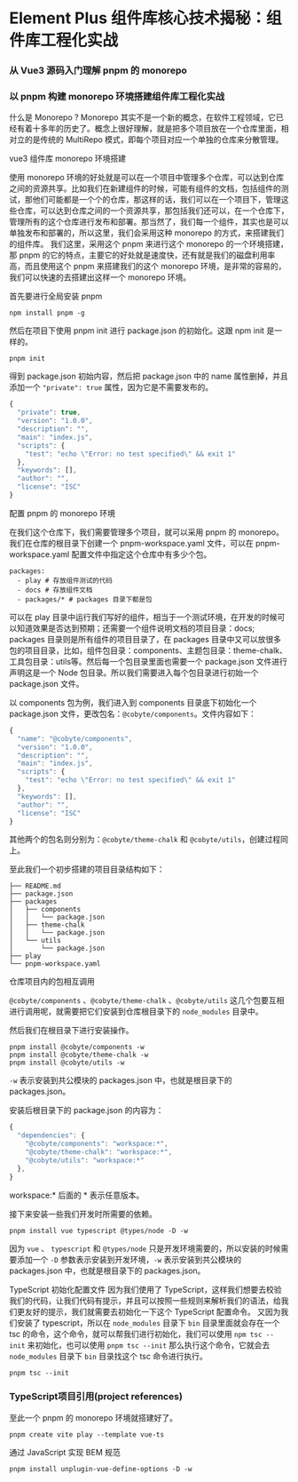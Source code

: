 # Element Plus 组件库核心技术揭秘：组件库工程化实战

### 从 Vue3 源码入门理解 pnpm 的 monorepo





### 以 pnpm 构建 monorepo 环境搭建组件库工程化实战



什么是 Monorepo ?
Monorepo 其实不是一个新的概念，在软件工程领域，它已经有着十多年的历史了。概念上很好理解，就是把多个项目放在一个仓库里面，相对立的是传统的 MultiRepo 模式，即每个项目对应一个单独的仓库来分散管理。

vue3 组件库 monorepo 环境搭建


使用 monorepo 环境的好处就是可以在一个项目中管理多个仓库，可以达到仓库之间的资源共享。比如我们在新建组件的时候，可能有组件的文档，包括组件的测试，那他们可能都是一个个的仓库，那这样的话，我们可以在一个项目下，管理这些仓库，可以达到仓库之间的一个资源共享，那包括我们还可以，在一个仓库下，管理所有的这个仓库进行发布和部署。那当然了，我们每一个组件，其实也是可以单独发布和部署的，所以这里，我们会采用这种 monorepo 的方式，来搭建我们的组件库。
我们这里，采用这个 pnpm 来进行这个 monorepo 的一个环境搭建，那 pnpm 的它的特点，主要它的好处就是速度快，还有就是我们的磁盘利用率高，而且使用这个 pnpm 来搭建我们的这个 monorepo 环境，是非常的容易的，我们可以快速的去搭建出这样一个 monorepo 环境。


首先要进行全局安装 pnpm
```
npm install pnpm -g
```

然后在项目下使用 pnpm init 进行 package.json 的初始化。这跟 npm init 是一样的。
```
pnpm init
```
得到 package.json 初始内容，然后把 package.json 中的 name 属性删掉，并且添加一个 `"private": true` 属性，因为它是不需要发布的。

```javascript
{
  "private": true,
  "version": "1.0.0",
  "description": "",
  "main": "index.js",
  "scripts": {
    "test": "echo \"Error: no test specified\" && exit 1"
  },
  "keywords": [],
  "author": "",
  "license": "ISC"
}

```

配置 pnpm 的 monorepo 环境

在我们这个仓库下，我们需要管理多个项目，就可以采用 pnpm 的 monorepo。我们在仓库的根目录下创建一个 pnpm-workspace.yaml 文件，可以在 pnpm-workspace.yaml 配置文件中指定这个仓库中有多少个包。

```
packages:
  - play # 存放组件测试的代码
  - docs # 存放组件文档
  - packages/* # packages 目录下都是包
```
可以在 play 目录中运行我们写好的组件，相当于一个测试环境，在开发的时候可以知道效果是否达到预期；还需要一个组件说明文档的项目目录：docs; packages 目录则是所有组件的项目目录了，在 packages 目录中又可以放很多包的项目目录，比如，组件包目录：components、主题包目录：theme-chalk、工具包目录：utils等。然后每一个包目录里面也需要一个 package.json 文件进行声明这是一个 Node 包目录。所以我们需要进入每个包目录进行初始一个 package.json 文件。

以 components 包为例，我们进入到 components 目录底下初始化一个 package.json 文件，更改包名：`@cobyte/components`。文件内容如下：

```javascript
{
  "name": "@cobyte/components",
  "version": "1.0.0",
  "description": "",
  "main": "index.js",
  "scripts": {
    "test": "echo \"Error: no test specified\" && exit 1"
  },
  "keywords": [],
  "author": "",
  "license": "ISC"
}
```

其他两个的包名则分别为：`@cobyte/theme-chalk` 和 `@cobyte/utils`，创建过程同上。

至此我们一个初步搭建的项目目录结构如下：

```
├── README.md
├── package.json
├── packages
│   ├── components
│   │   └── package.json
│   ├── theme-chalk
│   │   └── package.json
│   └── utils
│       └── package.json
├── play
└── pnpm-workspace.yaml
```

仓库项目内的包相互调用

`@cobyte/components` 、`@cobyte/theme-chalk` 、`@cobyte/utils` 这几个包要互相进行调用呢，就需要把它们安装到仓库根目录下的 `node_modules` 目录中。

然后我们在根目录下进行安装操作。

```
pnpm install @cobyte/components -w
pnpm install @cobyte/theme-chalk -w
pnpm install @cobyte/utils -w
```

`-w` 表示安装到共公模块的 packages.json 中，也就是根目录下的 packages.json。

安装后根目录下的 package.json 的内容为：

```javascript
{
  "dependencies": {
    "@cobyte/components": "workspace:*",
    "@cobyte/theme-chalk": "workspace:*",
    "@cobyte/utils": "workspace:*"
  },
}
```

workspace:* 后面的 * 表示任意版本。

接下来安装一些我们开发时所需要的依赖。

```
pnpm install vue typescript @types/node -D -w
```
因为 `vue` 、 `typescript` 和 `@types/node`  只是开发环境需要的，所以安装的时候需要添加一个 `-D` 参数表示安装到开发环境，`-w` 表示安装到共公模块的 packages.json 中，也就是根目录下的 packages.json。

TypeScript 初始化配置文件
因为我们使用了 TypeScript，这样我们想要去校验我们的代码，让我们代码有提示，并且可以按照一些规则来解析我们的语法，给我们更友好的提示，我们就需要去初始化一下这个 TypeScript 配置命令。
又因为我们安装了 typescript，所以在 `node_modules` 目录下 `bin` 目录里面就会存在一个 tsc 的命令，这个命令，就可以帮我们进行初始化，我们可以使用 `npm tsc --init` 来初始化，也可以使用 `pnpm tsc --init` 那么执行这个命令，它就会去 `node_modules` 目录下 `bin` 目录找这个 tsc 命令进行执行。

```
pnpm tsc --init
```

### TypeScript项目引用(project references)



至此一个 pnpm 的 monorepo 环境就搭建好了。

```
pnpm create vite play --template vue-ts
```

通过 JavaScript 实现 BEM 规范


```
pnpm install unplugin-vue-define-options -D -w
```


